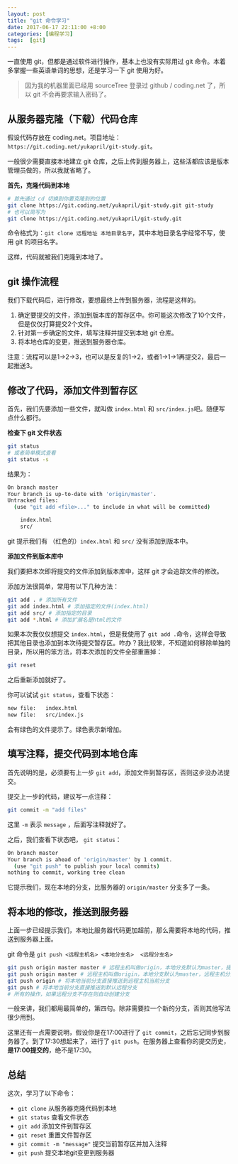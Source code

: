 ```yaml
---
layout: post
title: "git 命令学习"
date: 2017-06-17 22:11:00 +8:00
categories: [编程学习]
tags:  [git]
---
```


一直使用 git，但都是通过软件进行操作，基本上也没有实际用过 git 命令。本着多掌握一些英语单词的思想，还是学习一下 git 使用为好。

>  因为我的机器里面已经用 sourceTree 登录过 github / coding.net 了，所以 git 不会再要求输入密码了。

## 从服务器克隆（下载）代码仓库

假设代码存放在 coding.net。项目地址：`https://git.coding.net/yukapril/git-study.git`。

一般很少需要直接本地建立 git 仓库，之后上传到服务器上，这些活都应该是版本管理员做的，所以我就省略了。

**首先，克隆代码到本地**

```sh
# 首先通过 cd 切换到你要克隆到的位置
git clone https://git.coding.net/yukapril/git-study.git git-study
# 也可以简写为
git clone https://git.coding.net/yukapril/git-study.git
```

命令格式为：`git clone 远程地址 本地目录名字`，其中本地目录名字经常不写，使用 git 的项目名字。

这样，代码就被我们克隆到本地了。



## git 操作流程

我们下载代码后，进行修改，要想最终上传到服务器，流程是这样的。

1. 确定要提交的文件，添加到版本库的暂存区中。你可能这次修改了10个文件，但是仅仅打算提交2个文件。
2. 针对第一步确定的文件，填写注释并提交到本地 git 仓库。
3. 将本地仓库的变更，推送到服务器仓库。

注意：流程可以是1->2->3，也可以是反复的1->2，或者1->1->1再提交2，最后一起推送3。


## 修改了代码，添加文件到暂存区

首先，我们先要添加一些文件，就叫做 `index.html` 和 `src/index.js`吧。随便写点什么都行。

**检查下 git 文件状态**

```sh
git status
# 或者简单模式查看
git status -s
```

结果为：

```sh
On branch master
Your branch is up-to-date with 'origin/master'.
Untracked files:
  (use "git add <file>..." to include in what will be committed)

	index.html
	src/

```

git 提示我们有 （红色的）`index.html` 和 `src/` 没有添加到版本中。



**添加文件到版本库中**

我们要把本次即将提交的文件添加到版本库中，这样 git 才会追踪文件的修改。

添加方法很简单，常用有以下几种方法：

```sh
git add . # 添加所有文件
git add index.html # 添加指定的文件(index.html)
git add src/ # 添加指定的目录
git add *.html # 添加扩展名是html的文件
```

如果本次我仅仅想提交 `index.html`，但是我使用了 `git add .`命令，这样会导致把其他目录也添加到本次待提交暂存区。咋办？我比较笨，不知道如何移除单独的目录，所以用的笨方法，将本次添加的文件全部重置掉：

```sh
git reset
```

之后重新添加就好了。

你可以试试 `git status`，查看下状态：

```sh
new file:   index.html
new file:   src/index.js
```

会有绿色的文件提示了。绿色表示新增加。



## 填写注释，提交代码到本地仓库

首先说明的是，必须要有上一步 `git add`，添加文件到暂存区，否则这步没办法提交。

提交上一步的代码，建议写一点注释：

```sh
git commit -m "add files"
```

这里 `-m` 表示 `message` ，后面写注释就好了。

之后，我们查看下状态吧， `git status`：

```sh
On branch master
Your branch is ahead of 'origin/master' by 1 commit.
  (use "git push" to publish your local commits)
nothing to commit, working tree clean
```

它提示我们，现在本地的分支，比服务器的 `origin/master` 分支多了一条。



## 将本地的修改，推送到服务器

上面一步已经提示我们，本地比服务器代码更加超前，那么需要将本地的代码，推送到服务器上面。

git 命令是 `git push <远程主机名> <本地分支名>  <远程分支名>`

```sh
git push origin master master # 远程主机叫做origin，本地分支默认为master，提交到远程分支master上
git push origin master # 远程主机叫做origin，本地分支默认为master，远程主机分支不写则同本地分支
git push origin # 将本地当前分支直接推送到远程主机当前分支
git push # 将本地当前分支直接推送到默认远程分支
# 所有的操作，如果远程分支不存在则自动创建分支
```

一般来讲，我们都用最简单的，第四句。除非需要拉一个新的分支，否则其他写法很少用到。

这里还有一点需要说明，假设你是在17:00进行了 `git commit`，之后忘记同步到服务器了。到了17:30想起来了，进行了 `git push`。在服务器上查看你的提交历史，**是17:00提交的**，绝不是17:30。



## 总结

这次，学习了以下命令：

* `git clone` 从服务器克隆代码到本地
* `git status` 查看文件状态
* `git add` 添加文件到暂存区
* `git reset` 重置文件暂存区
* `git commit -m "message"` 提交当前暂存区并加入注释
* `git push` 提交本地git变更到服务器

